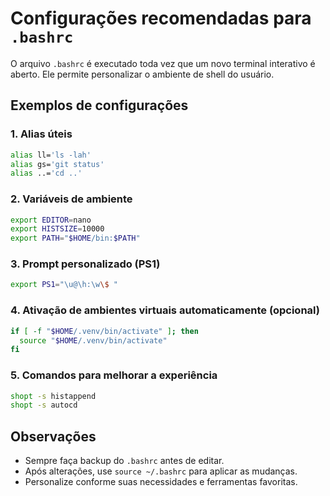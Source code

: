 # Configurações recomendadas para `.bashrc`

O arquivo `.bashrc` é executado toda vez que um novo terminal interativo é aberto. Ele permite personalizar o ambiente de shell do usuário.

## Exemplos de configurações

### 1. Alias úteis
```bash
alias ll='ls -lah'
alias gs='git status'
alias ..='cd ..'
```

### 2. Variáveis de ambiente
```bash
export EDITOR=nano
export HISTSIZE=10000
export PATH="$HOME/bin:$PATH"
```

### 3. Prompt personalizado (PS1)
```bash
export PS1="\u@\h:\w\$ "
```

### 4. Ativação de ambientes virtuais automaticamente (opcional)
```bash
if [ -f "$HOME/.venv/bin/activate" ]; then
  source "$HOME/.venv/bin/activate"
fi
```

### 5. Comandos para melhorar a experiência
```bash
shopt -s histappend
shopt -s autocd
```

## Observações

- Sempre faça backup do `.bashrc` antes de editar.
- Após alterações, use `source ~/.bashrc` para aplicar as mudanças.
- Personalize conforme suas necessidades e ferramentas favoritas.